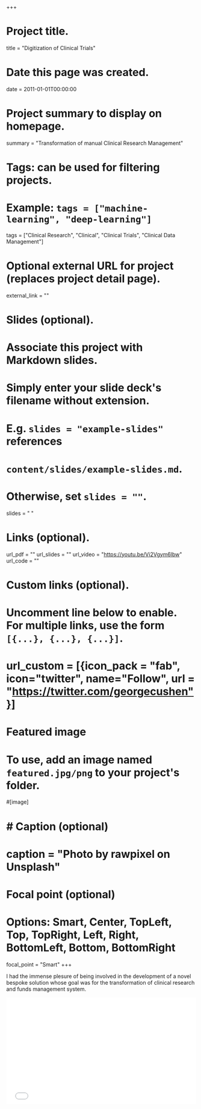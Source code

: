 +++
# Project title.
title = "Digitization of Clinical Trials"

# Date this page was created.
date = 2011-01-01T00:00:00

# Project summary to display on homepage.
summary = "Transformation of manual Clinical Research Management"

# Tags: can be used for filtering projects.
# Example: `tags = ["machine-learning", "deep-learning"]`
tags = ["Clinical Research", "Clinical", "Clinical Trials", "Clinical Data Management"]

# Optional external URL for project (replaces project detail page).
external_link = ""

# Slides (optional).
#   Associate this project with Markdown slides.
#   Simply enter your slide deck's filename without extension.
#   E.g. `slides = "example-slides"` references 
#   `content/slides/example-slides.md`.
#   Otherwise, set `slides = ""`.
slides = " "

# Links (optional).
url_pdf = ""
url_slides = ""
url_video = "https://youtu.be/Vi2Vgym6lbw"
url_code = ""

# Custom links (optional).
#   Uncomment line below to enable. For multiple links, use the form `[{...}, {...}, {...}]`.
# url_custom = [{icon_pack = "fab", icon="twitter", name="Follow", url = "https://twitter.com/georgecushen"}]

# Featured image
# To use, add an image named `featured.jpg/png` to your project's folder. 
#[image]
#  # Caption (optional)
#  caption = "Photo by rawpixel on Unsplash"
  
  # Focal point (optional)
  # Options: Smart, Center, TopLeft, Top, TopRight, Left, Right, BottomLeft, Bottom, BottomRight
  focal_point = "Smart"
+++

I had the immense plesure of being involved in the development of a novel bespoke solution whose goal was for the transformation of clinical research and funds management system. 

<div style="position: relative; padding-bottom: 56.25%; height: 0; overflow: hidden;">
  <iframe src="//www.youtube.com/embed/-OSwSJoNMmI?autoplay=1" style="position: absolute; top: 0; left: 0; width: 100%; height: 100%; border:0;" allowfullscreen title="YouTube Video"></iframe>
</div>



